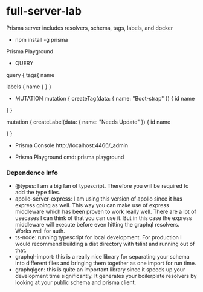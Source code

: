 # full-server-lab
Prisma server includes resolvers, schema, tags, labels, and docker

+ npm install -g prisma

Prisma Playground

 + QUERY

query { tags{ name

labels { name } } }

 + MUTATION
mutation { createTag(data: { name: "Boot-strap" }) { id name

} }

mutation { createLabel(data: { name: "Needs Update" }) { id name

} }

+ Prisma Console http://localhost:4466/_admin

+ Prisma Playground cmd: prisma playground

### Dependence Info

+ @types: I am a big fan of typescript. Therefore you will be required to add the type files.
+ apollo-server-express: I am using this version of apollo since it has express going as well. This way you can make use of express middleware which has been proven to work really well. There are a lot of usecases I can think of that you can use it. But in this case the express middleware will execute before even hitting the graphql resolvers. Works well for auth.
+ ts-node: running typescript for local development. For production I would recommend building a dist directory with tslint and running out of that.
+ graphql-import: this is a really nice library for separating your schema into different files and bringing them together as one import for run time.
+ graphqlgen: this is quite an important library since it speeds up your development time significantly. It generates your boilerplate resolvers by looking at your public schema and prisma client.